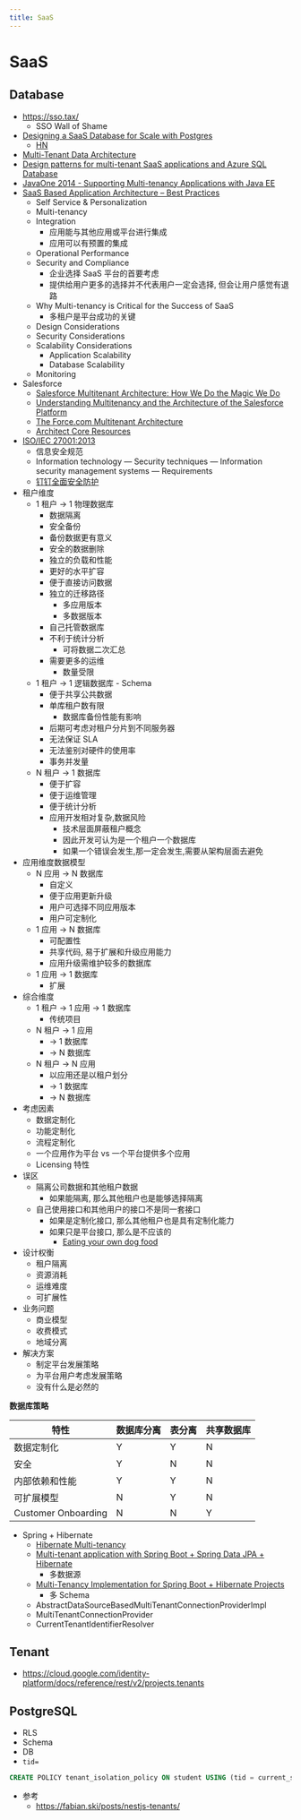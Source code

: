 ```yaml
---
title: SaaS
---
```


# SaaS

## Database

- https://sso.tax/
  - SSO Wall of Shame
- [Designing a SaaS Database for Scale with Postgres](https://www.citusdata.com/blog/2016/10/03/designing-your-saas-database-for-high-scalability/)
  - [HN](https://news.ycombinator.com/item?id=12649734)
- [Multi-Tenant Data Architecture](https://msdn.microsoft.com/en-us/library/aa479086.aspx)
- [Design patterns for multi-tenant SaaS applications and Azure SQL Database](https://docs.microsoft.com/en-us/azure/sql-database/sql-database-design-patterns-multi-tenancy-saas-applications)
- [JavaOne 2014 - Supporting Multi-tenancy Applications with Java EE](https://www.slideshare.net/rcandidosilva/supporting-multitenancy-applications-with-java-ee)
- [SaaS Based Application Architecture – Best Practices](http://saasaddict.walkme.com/saas-based-application-architecture-best-practices/)
  - Self Service & Personalization
  - Multi-tenancy
  - Integration
    - 应用能与其他应用或平台进行集成
    - 应用可以有预置的集成
  - Operational Performance
  - Security and Compliance
    - 企业选择 SaaS 平台的首要考虑
    - 提供给用户更多的选择并不代表用户一定会选择, 但会让用户感觉有退路
  - Why Multi-tenancy is Critical for the Success of SaaS
    - 多租户是平台成功的关键
  - Design Considerations
  - Security Considerations
  - Scalability Considerations
    - Application Scalability
    - Database Scalability
  - Monitoring
- Salesforce
  - [Salesforce Multitenant Architecture: How We Do the Magic We Do](https://www.youtube.com/watch?v=jrKA3cJmoms)
  - [Understanding Multitenancy and the Architecture of the Salesforce Platform](https://www.youtube.com/watch?v=jeysYua6ENs)
  - [The Force.com Multitenant Architecture](https://developer.salesforce.com/page/Multi_Tenant_Architecture)
  - [Architect Core Resources](https://developer.salesforce.com/page/Architect_Core_Resources)
- [ISO/IEC 27001:2013](https://en.wikipedia.org/wiki/ISO/IEC_27001:2013)
  - 信息安全规范
  - Information technology — Security techniques — Information security management systems — Requirements
  - [钉钉全面安全防护](https://tms.dingtalk.com/markets/dingtalk/dingtalksecurity)
- 租户维度
  - 1 租户 -> 1 物理数据库
    - 数据隔离
    - 安全备份
    - 备份数据更有意义
    - 安全的数据删除
    - 独立的负载和性能
    - 更好的水平扩容
    - 便于直接访问数据
    - 独立的迁移路径
      - 多应用版本
      - 多数据版本
    - 自己托管数据库
    - 不利于统计分析
      - 可将数据二次汇总
    - 需要更多的运维
      - 数量受限
  - 1 租户 -> 1 逻辑数据库 - Schema
    - 便于共享公共数据
    - 单库租户数有限
      - 数据库备份性能有影响
    - 后期可考虑对租户分片到不同服务器
    - 无法保证 SLA
    - 无法鉴别对硬件的使用率
    - 事务并发量
  - N 租户 -> 1 数据库
    - 便于扩容
    - 便于运维管理
    - 便于统计分析
    - 应用开发相对复杂,数据风险
      - 技术层面屏蔽租户概念
      - 因此开发可认为是一个租户一个数据库
      - 如果一个错误会发生,那一定会发生,需要从架构层面去避免
- 应用维度数据模型
  - N 应用 -> N 数据库
    - 自定义
    - 便于应用更新升级
    - 用户可选择不同应用版本
    - 用户可定制化
  - 1 应用 -> N 数据库
    - 可配置性
    - 共享代码, 易于扩展和升级应用能力
    - 应用升级需维护较多的数据库
  - 1 应用 -> 1 数据库
    - 扩展
- 综合维度
  - 1 租户 -> 1 应用 -> 1 数据库
    - 传统项目
  - N 租户 -> 1 应用
    - -> 1 数据库
    - -> N 数据库
  - N 租户 -> N 应用
    - 以应用还是以租户划分
    - -> 1 数据库
    - -> N 数据库
- 考虑因素
  - 数据定制化
  - 功能定制化
  - 流程定制化
  - 一个应用作为平台 vs 一个平台提供多个应用
  - Licensing 特性
- 误区
  - 隔离公司数据和其他租户数据
    - 如果能隔离, 那么其他租户也是能够选择隔离
  - 自己使用接口和其他用户的接口不是同一套接口
    - 如果是定制化接口, 那么其他租户也是具有定制化能力
    - 如果只是平台接口, 那么是不应该的
      - [Eating your own dog food](https://zh.wikipedia.org/zh-hans/Eating_your_own_dog_food)
- 设计权衡
  - 租户隔离
  - 资源消耗
  - 运维难度
  - 可扩展性
- 业务问题
  - 商业模型
  - 收费模式
  - 地域分离
- 解决方案
  - 制定平台发展策略
  - 为平台用户考虑发展策略
  - 没有什么是必然的

**数据库策略**

| 特性                | 数据库分离 | 表分离 | 共享数据库 |
| ------------------- | ---------- | ------ | ---------- |
| 数据定制化          | Y          | Y      | N          |
| 安全                | Y          | N      | N          |
| 内部依赖和性能      | Y          | Y      | N          |
| 可扩展模型          | N          | Y      | N          |
| Customer Onboarding | N          | N      | Y          |

- Spring + Hibernate
  - [Hibernate Multi-tenancy](https://docs.jboss.org/hibernate/orm/4.2/devguide/en-US/html/ch16.html)
  - [Multi-tenant application with Spring Boot + Spring Data JPA + Hibernate](http://anakiou.blogspot.hk/2015/08/multi-tenant-application-with-spring.html)
    - 多数据源
  - [Multi-Tenancy Implementation for Spring Boot + Hibernate Projects](https://dzone.com/articles/spring-boot-hibernate-multitenancy-implementation)
    - 多 Schema
  - AbstractDataSourceBasedMultiTenantConnectionProviderImpl
  - MultiTenantConnectionProvider
  - CurrentTenantIdentifierResolver

## Tenant

- https://cloud.google.com/identity-platform/docs/reference/rest/v2/projects.tenants

## PostgreSQL

- RLS
- Schema
- DB
- `tid=`

```sql
CREATE POLICY tenant_isolation_policy ON student USING (tid = current_setting('auth.current_tenant_id')::int);
```

- 参考
  - https://fabian.ski/posts/nestjs-tenants/
